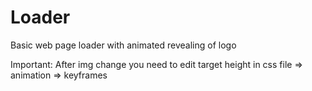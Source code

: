 # Loader
Basic web page loader with animated revealing of logo

Important: After img change you need to edit target height in css file => animation => keyframes
